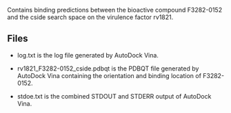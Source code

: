 Contains binding predictions between the bioactive compound F3282-0152 and the cside search space on the virulence factor rv1821.

## Files

- log.txt is the log file generated by AutoDock Vina.

- rv1821_F3282-0152_cside.pdbqt is the PDBQT file generated by AutoDock Vina containing the orientation and binding location of F3282-0152.

- stdoe.txt is the combined STDOUT and STDERR output of AutoDock Vina.

